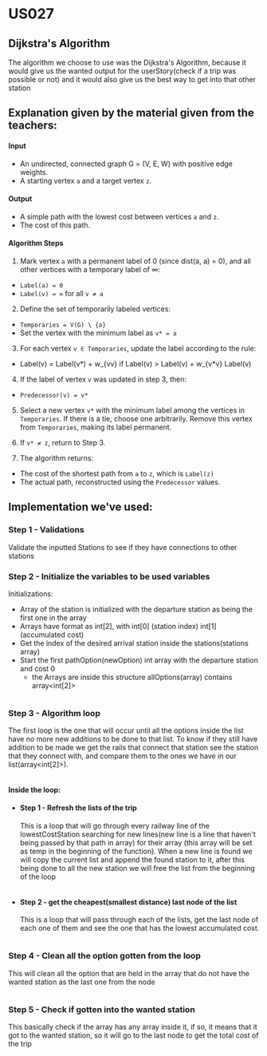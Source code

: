 # US027

## Dijkstra's Algorithm

The algorithm we choose to use was the Dijkstra's Algorithm, because it would give us the wanted output for the
userStory(check if a trip was possible or not) and it would also give us the best way to get into that other station

## Explanation given by the material given from the teachers:

#### Input
- An undirected, connected graph G = (V, E, W) with positive edge weights.
- A starting vertex `a` and a target vertex `z`.

#### Output
- A simple path with the lowest cost between vertices `a` and `z`.
- The cost of this path.

#### Algorithm Steps

1. Mark vertex `a` with a permanent label of 0 (since dist(a, a) = 0), and all other vertices with a temporary label of ∞:
  - `Label(a) = 0`
  - `Label(v) = ∞` for all `v ≠ a`

2. Define the set of temporarily labeled vertices:
  - `Temporaries = V(G) \ {a}`
  - Set the vertex with the minimum label as `v* = a`

3. For each vertex `v ∈ Temporaries`, update the label according to the rule:
  - Label(v) = Label(v*) + w_{vv} if Label(v) > Label(v) + w_{v*v}  Label(v)

4. If the label of vertex `v` was updated in step 3, then:
  - `Predecessor(v) = v*`

5. Select a new vertex `v*` with the minimum label among the vertices in `Temporaries`. If there is a tie, choose one arbitrarily. Remove this vertex from `Temporaries`, making its label permanent.

6. If `v* ≠ z`, return to Step 3.

7. The algorithm returns:
  - The cost of the shortest path from `a` to `z`, which is `Label(z)`
  - The actual path, reconstructed using the `Predecessor` values.


## Implementation we've used:

### Step 1 - Validations
Validate the inputted Stations to see if they have connections to other stations

### Step 2 - Initialize the variables to be used variables

Initializations:
- Array of the station is initialized with the departure station as being the first one in the array
- Arrays have format as int[2], with int[0] (station index)  int[1] (accumulated cost)
- Get the index of the desired arrival station inside the stations(stations array)
- Start the first pathOption(newOption) int array with the departure station and cost 0
  - the Arrays are inside this structure allOptions(array<arrays>) contains array<int[2]>
  
```java

```

  ### Step 3 - Algorithm loop

The first loop is the one that will occur until all the options inside the list have no more new additions to
be done to that list. To know if they still have addition to be made we get the rails that connect that station
see the station that they connect with, and compare them to the ones we have in our list(array<int[2]>).

```java

```

#### Inside the loop:
- #### Step 1 - Refresh the lists of the trip
  This is a loop that will go through every railway line of the lowestCostStation searching for new lines(new line is
  a line that haven't being passed by that path in array) for their array (this array will be set as temp in the beginning
  of the function). When a new line is found we will copy the current list and append the found station to it, after this
  being done to all the new station we will free the list from the beginning of the loop
```java

```

- #### Step 2 - get the cheapest(smallest distance) last node of the list
  This is a loop that will pass through each of the lists, get the last node of each one of them and see the one that
  has the lowest accumulated cost.
```java

```

### Step 4 - Clean all the option gotten from the loop
This will clean all the option that are held in the array that do not have the wanted station as the last one from the node
```java

```

### Step 5 - Check if gotten into the wanted station
This basically check if the array has any array inside it, if so, it means that it got to the wanted station, so it
will go to the last node to get the total cost of the trip 
```java

```
